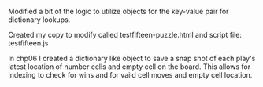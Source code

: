 Modified a bit of the logic to utilize objects for the key-value pair for dictionary lookups. 

Created my copy to modify called testfifteen-puzzle.html and script file: testfifteen.js

In chp06 I created a dictionary like object to save a snap shot of each play's latest location of number cells and empty cell on the board.
This allows for indexing to check for wins and for vaild cell moves and empty cell location.
